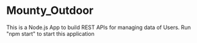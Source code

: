 # Mounty_Outdoor
This is a Node.js App to build REST APIs for managing data of Users.
Run "npm start" to start this application
